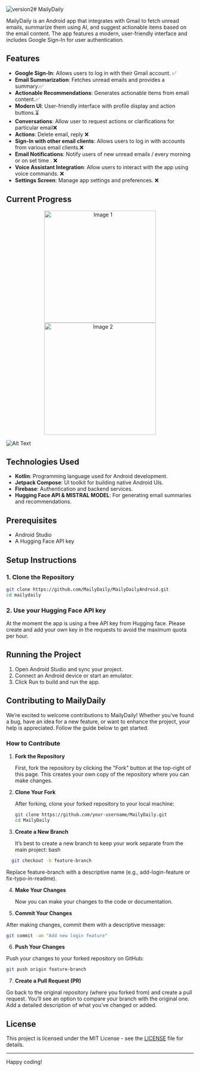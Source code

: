 ![version2](https://github.com/user-attachments/assets/a56f810a-a8d6-4c88-91b4-b7373c93268a)# MailyDaily

MailyDaily is an Android app that integrates with Gmail to fetch unread emails, summarize them using AI, and suggest actionable items based on the email content. The app features a modern, user-friendly interface and includes Google Sign-In for user authentication.

## Features

- **Google Sign-In**: Allows users to log in with their Gmail account. ✅ 
- **Email Summarization**: Fetches unread emails and provides a summary.✅
- **Actionable Recommendations**: Generates actionable items from email content.✅
- **Modern UI**: User-friendly interface with profile display and action buttons.⏳
- **Conversations**: Allow user to request actions or clarifications for particular email❌
- **Actions**: Delete email, reply  ❌
- **Sign-In with other email clients**: Allows users to log in with accounts from various email clients.❌
- **Email Notifications**: Notify users of new unread emails / every morning or on set time . ❌
- **Voice Assistant Integration**: Allow users to interact with the app using voice commands. ❌
- **Settings Screen**: Manage app settings and preferences. ❌

## Current Progress 
<p align="center">
  <img src="https://github.com/mariankh1/MailyDailyAndroid/blob/version1/docs/assets/screenshots/1.png" alt="Image 1" width="300"/>
  <img src="https://github.com/mariankh1/MailyDailyAndroid/blob/version1/docs/assets/screenshots/2.png" alt="Image 2" width="300"/>

  ![Alt Text](https://github.com/mariankh1/MailyDailyAndroid/blob/version1/docs/assets/screenshots/version2.gif)
</p>

## Technologies Used

- **Kotlin**: Programming language used for Android development.
- **Jetpack Compose**: UI toolkit for building native Android UIs.
- **Firebase**: Authentication and backend services.
- **Hugging Face API & MISTRAL MODEL**: For generating email summaries and recommendations.

## Prerequisites

- Android Studio
- A Hugging Face API key

## Setup Instructions

### 1. Clone the Repository

```bash
git clone https://github.com/MailyDaily/MailyDailyAndroid.git
cd mailydaily
```

### 2. Use your Hugging Face API key
At the moment the app is using a free API key from Hugging face. Please create and add your own key in the requests to avoid the maximum quota per hour.

## Running the Project

1. Open Android Studio and sync your project.
2. Connect an Android device or start an emulator.
3. Click Run to build and run the app.


## Contributing to MailyDaily

We’re excited to welcome contributions to MailyDaily! Whether you’ve found a bug, have an idea for a new feature, or want to enhance the project, your help is appreciated. Follow the guide below to get started.

### How to Contribute

1. **Fork the Repository**  

    First, fork the repository by clicking the "Fork" button at the top-right of this page. This creates your own copy of the repository where you can make changes.

3. **Clone Your Fork**  

    After forking, clone your forked repository to your local machine:
   ```bash
   git clone https://github.com/your-username/MailyDaily.git
   cd MailyDaily
   ```
4. **Create a New Branch**

    It’s best to create a new branch to keep your work separate from the main project:
bash
```bash
  git checkout -b feature-branch
```
 Replace feature-branch with a descriptive name (e.g., add-login-feature or fix-typo-in-readme).
 
4. **Make Your Changes**

    Now you can make your changes to the code or documentation.
   
6.  **Commit Your Changes**

 After making changes, commit them with a descriptive message:
```bash
git commit -am "Add new login feature"
```

6.  **Push Your Changes**

Push your changes to your forked repository on GitHub:
```bash
git push origin feature-branch
```
7.  **Create a Pull Request (PR)**
   
   Go back to the original repository (where you forked from) and create a pull request. You’ll see an option to compare your branch with the original one. Add a detailed description of what you’ve changed or added.

## License

This project is licensed under the MIT License - see the [LICENSE](LICENSE) file for details.

---

Happy coding!
